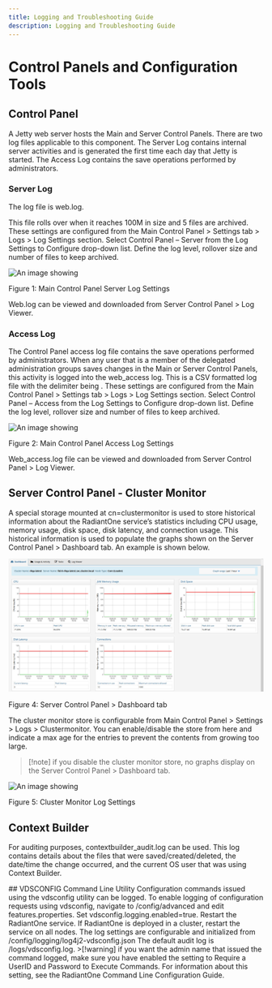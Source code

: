 ```yaml
---
title: Logging and Troubleshooting Guide
description: Logging and Troubleshooting Guide
---
```


# Control Panels and Configuration Tools

## Control Panel

A Jetty web server hosts the Main and Server Control Panels. There are two log files applicable to this component. The Server Log contains internal server activities and is generated the first time each day that Jetty is started. The Access Log contains the save operations performed by administrators.

### Server Log

The log file is web.log. 

This file rolls over when it reaches 100M in size and 5 files are archived. These settings are configured from the Main Control Panel > Settings tab > Logs > Log Settings section. Select Control Panel – Server from the Log Settings to Configure drop-down list. Define the log level, rollover size and number of files to keep archived.

![An image showing ](Media/Image2.1.jpg)

Figure 1: Main Control Panel Server Log Settings

Web.log can be viewed and downloaded from Server Control Panel > Log Viewer. 

### Access Log

The Control Panel access log file contains the save operations performed by administrators. When any user that is a member of the delegated administration groups saves changes in the Main or Server Control Panels, this activity is logged into the web_access log. This is a CSV formatted log file with the delimiter being <TAB>. These settings are configured from the Main Control Panel > Settings tab > Logs > Log Settings section. Select Control Panel – Access from the Log Settings to Configure drop-down list. Define the log level, rollover size and number of files to keep archived.

![An image showing ](Media/Image2.2.jpg)
 
Figure 2: Main Control Panel Access Log Settings

Web_access.log file can be viewed and downloaded from Server Control Panel > Log Viewer.

<!-- 

The condition for deleting an archive is based on the total number of archives (configured in the How Many Files to Keep in Archive setting), or the age of the archive (configured in the web.access.file.maxTime property in the Advanced section), whichever comes first.

If you want to base archive deletion on the total number of archives, configure the web.access.file.maxTime property to 1000000d (1 million days), so that it is never triggered and indicate the maximum number of archive files to keep in the How Many Files to Keep in Archive property. If you want to base archive deletion on the age of the archive, configure the How Many Files to Keep in Archive to something like 1000000 (1 million files) so it is never triggered, and define the max age in number of days (e.g. 30d for 30 days) for the web.access.file.maxTime property in the Advanced section (requires [Expert Mode](01-overview#expert-mode)).

Other Advanced properties (requires [Expert Mode](01-overview#expert-mode)) that can be used to further condition the archive deletion are:

-	web.access.file.archive.scan.folder - the base folder where to find the logs to delete

-	web.access.file.archive.scan.depth - the depth to search for log files

-	web.access.file.archive.scan.glob -  the regex (glob style) to match to select which files to delete


### Custom Settings

More fine-grained configuration log settings related to the Main and Server Control Panels can be managed from the Main Control Panel > ZooKeeper tab (requires [Expert Mode](01-overview#expert-mode)). Navigate to radiantone/v1/cluster/config/logging/log4j2-control-panel.json. Click Edit Mode to modify the settings. Generally, these advanced settings should only be changed if advised by Radiant Logic.

![An image showing ](Media/Image2.3.jpg)
 
Figure 3: Log4J Settings Applicable to the Main and Server Control Panels

-->

## Server Control Panel - Cluster Monitor

A special storage mounted at cn=clustermonitor is used to store historical information about the RadiantOne service’s statistics including CPU usage, memory usage, disk space, disk latency, and connection usage. This historical information is used to populate the graphs shown on the Server Control Panel > Dashboard tab. An example is shown below.

![An image showing ](Media/Image2.4.jpg)
 
Figure 4: Server Control Panel > Dashboard tab

The cluster monitor store is configurable from Main Control Panel > Settings > Logs > Clustermonitor. You can enable/disable the store from here and indicate a max age for the entries to prevent the contents from growing too large.

>[!note] if you disable the cluster monitor store, no graphs display on the Server Control Panel > Dashboard tab.

![An image showing ](Media/Image2.5.jpg)
 
Figure 5: Cluster Monitor Log Settings

## Context Builder

For auditing purposes, contextbuilder_audit.log can be used. This log contains details about the files that were saved/created/deleted, the date/time the change occurred, and the current OS user that was using Context Builder.

<!-->

## VDSCONFIG Command Line Utility

Configuration commands issued using the vdsconfig utility can be logged. To enable logging of configuration requests using vdsconfig, navigate to <RLI_HOME>/config/advanced and edit features.properties. Set vdsconfig.logging.enabled=true. Restart the RadiantOne service. If RadiantOne is deployed in a cluster, restart the service on all nodes. The log settings are configurable and initialized from <RLI_HOME>/config/logging/log4j2-vdsconfig.json

The default audit log is <RLI_HOME>/logs/vdsconfig.log.

>[!warning] if you want the admin name that issued the command logged, make sure you have enabled the setting to Require a UserID and Password to Execute Commands. For information about this setting, see the RadiantOne Command Line Configuration Guide.
